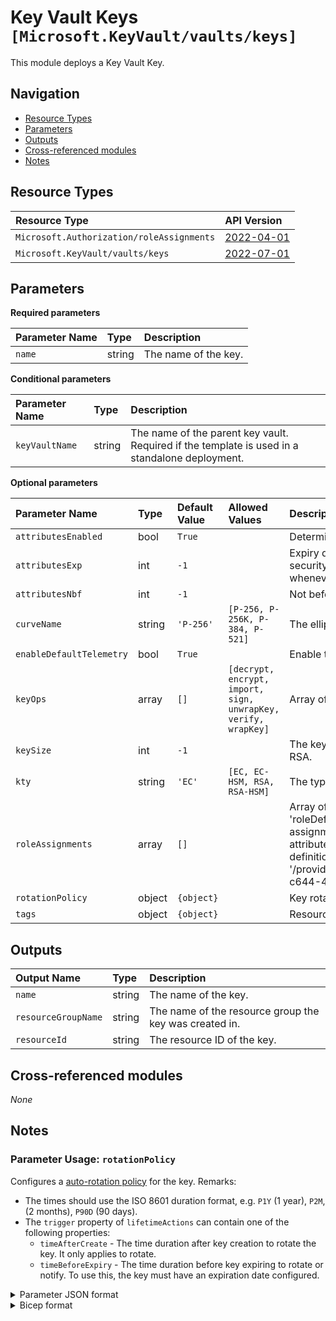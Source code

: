 # Key Vault Keys `[Microsoft.KeyVault/vaults/keys]`

This module deploys a Key Vault Key.

## Navigation

- [Resource Types](#Resource-Types)
- [Parameters](#Parameters)
- [Outputs](#Outputs)
- [Cross-referenced modules](#Cross-referenced-modules)
- [Notes](#Notes)

## Resource Types

| Resource Type | API Version |
| :-- | :-- |
| `Microsoft.Authorization/roleAssignments` | [2022-04-01](https://learn.microsoft.com/en-us/azure/templates/Microsoft.Authorization/2022-04-01/roleAssignments) |
| `Microsoft.KeyVault/vaults/keys` | [2022-07-01](https://learn.microsoft.com/en-us/azure/templates/Microsoft.KeyVault/2022-07-01/vaults/keys) |

## Parameters

**Required parameters**

| Parameter Name | Type | Description |
| :-- | :-- | :-- |
| `name` | string | The name of the key. |

**Conditional parameters**

| Parameter Name | Type | Description |
| :-- | :-- | :-- |
| `keyVaultName` | string | The name of the parent key vault. Required if the template is used in a standalone deployment. |

**Optional parameters**

| Parameter Name | Type | Default Value | Allowed Values | Description |
| :-- | :-- | :-- | :-- | :-- |
| `attributesEnabled` | bool | `True` |  | Determines whether the object is enabled. |
| `attributesExp` | int | `-1` |  | Expiry date in seconds since 1970-01-01T00:00:00Z. For security reasons, it is recommended to set an expiration date whenever possible. |
| `attributesNbf` | int | `-1` |  | Not before date in seconds since 1970-01-01T00:00:00Z. |
| `curveName` | string | `'P-256'` | `[P-256, P-256K, P-384, P-521]` | The elliptic curve name. |
| `enableDefaultTelemetry` | bool | `True` |  | Enable telemetry via a Globally Unique Identifier (GUID). |
| `keyOps` | array | `[]` | `[decrypt, encrypt, import, sign, unwrapKey, verify, wrapKey]` | Array of JsonWebKeyOperation. |
| `keySize` | int | `-1` |  | The key size in bits. For example: 2048, 3072, or 4096 for RSA. |
| `kty` | string | `'EC'` | `[EC, EC-HSM, RSA, RSA-HSM]` | The type of the key. |
| `roleAssignments` | array | `[]` |  | Array of role assignment objects that contain the 'roleDefinitionIdOrName' and 'principalId' to define RBAC role assignments on this resource. In the roleDefinitionIdOrName attribute, you can provide either the display name of the role definition, or its fully qualified ID in the following format: '/providers/Microsoft.Authorization/roleDefinitions/c2f4ef07-c644-48eb-af81-4b1b4947fb11'. |
| `rotationPolicy` | object | `{object}` |  | Key rotation policy properties object. |
| `tags` | object | `{object}` |  | Resource tags. |


## Outputs

| Output Name | Type | Description |
| :-- | :-- | :-- |
| `name` | string | The name of the key. |
| `resourceGroupName` | string | The name of the resource group the key was created in. |
| `resourceId` | string | The resource ID of the key. |

## Cross-referenced modules

_None_

## Notes



### Parameter Usage: `rotationPolicy`

Configures a [auto-rotation policy](https://learn.microsoft.com/en-us/azure/key-vault/keys/how-to-configure-key-rotation) for the key.
Remarks:

- The times should use the ISO 8601 duration format, e.g. `P1Y` (1 year), `P2M`, (2 months), `P90D` (90 days).
- The `trigger` property of `lifetimeActions` can contain one of the following properties:
  - `timeAfterCreate` - The time duration after key creation to rotate the key. It only applies to rotate.
  - `timeBeforeExpiry` - The time duration before key expiring to rotate or notify. To use this, the key must have an expiration date configured.

<details>

<summary>Parameter JSON format</summary>

```json
"rotationPolicy": {
    "value": {
        "attributes": {
            "expiryTime": "P2Y"
        },
        "lifetimeActions": [
            {
                "trigger": {
                    "timeBeforeExpiry": "P2M"
                },
                "action": {
                    "type": "Rotate"
                }
            },
            {
                "trigger": {
                    "timeBeforeExpiry": "P30D"
                },
                "action": {
                    "type": "Notify"
                }
            }
        ]
    }
}
```

</details>

<details>

<summary>Bicep format</summary>

```bicep
rotationPolicy: {
    attributes: {
        expiryTime: 'P2Y'
    }
    lifetimeActions: [
        {
            trigger: {
                timeBeforeExpiry: 'P2M'
            }
            action: {
                type: 'Rotate'
            }
        }
        {
            trigger: {
                timeBeforeExpiry: 'P30D'
            }
            action: {
                type: 'Notify'
            }
        }
    ]
}
```

</details>
<p>
